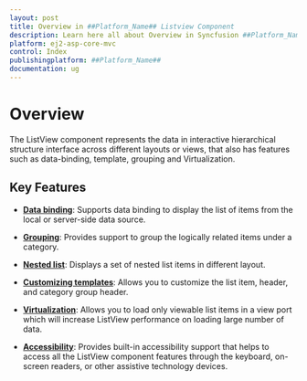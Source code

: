 ```yaml
---
layout: post
title: Overview in ##Platform_Name## Listview Component
description: Learn here all about Overview in Syncfusion ##Platform_Name## Listview component and more.
platform: ej2-asp-core-mvc
control: Index
publishingplatform: ##Platform_Name##
documentation: ug
---
```


# Overview

The ListView component represents the data in interactive hierarchical structure interface across different layouts or views, that also has features such as data-binding, template, grouping and Virtualization.

## Key Features

* **[Data binding](../../listview/data-binding/)**: Supports data binding to display the list of items from the local or server-side data source.

* **[Grouping](../../listview/grouping/)**: Provides support to group the logically related items under a category.

* **[Nested list](../../listview/nested-list/)**:  Displays a set of nested list items in different layout.

* **[Customizing templates](../../listview/customizing-templates/)**: Allows you to customize the list item, header, and category group header.

* **[Virtualization](../../listview/virtualization/)**: Allows you to load only viewable list items in a view port which will increase ListView performance on loading large number of data.

* **[Accessibility](../../accessibility/)**: Provides built-in accessibility support that helps to access all the ListView component features through the keyboard, on-screen readers, or other assistive technology devices.
